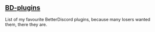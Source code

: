 ## [BD-plugins](https://betterdiscord.net/home/ "BD-plugins")
List of my favourite BetterDiscord plugins, because many losers wanted them, there they are.
